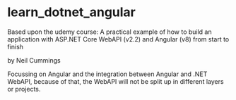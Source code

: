 # learn_dotnet_angular

Based upon the udemy course: A practical example of how to build an application with ASP.NET Core WebAPI (v2.2) and Angular (v8) from start to finish

by Neil Cummings

Focussing on Angular and the integration between Angular and .NET WebAPI, because of that, the WebAPI will not be split up in different layers or projects.
